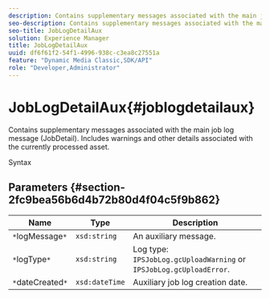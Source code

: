 ```yaml
---
description: Contains supplementary messages associated with the main job log message (JobDetail). Includes warnings and other details associated with the currently processed asset.
seo-description: Contains supplementary messages associated with the main job log message (JobDetail). Includes warnings and other details associated with the currently processed asset.
seo-title: JobLogDetailAux
solution: Experience Manager
title: JobLogDetailAux
uuid: df6f61f2-54f1-4996-938c-c3ea8c27551a
feature: "Dynamic Media Classic,SDK/API"
role: "Developer,Administrator"
---
```


# JobLogDetailAux{#joblogdetailaux}

Contains supplementary messages associated with the main job log message (JobDetail). Includes warnings and other details associated with the currently processed asset.

 Syntax 

## Parameters {#section-2fc9bea56b6d4b72b80d4f04c5f9b862}

|  Name  | Type  | Description  |
|---|---|---|
|  `*`logMessage`*`  | `xsd:string`  | An auxiliary message.  |
|  `*`logType`*`  | `xsd:string`  |Log type: `IPSJobLog.gcUploadWarning` or `IPSJobLog.gcUploadError`.  |
|  `*`dateCreated`*`  | `xsd:dateTime`  | Auxiliary job log creation date.  |

